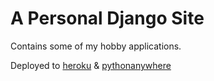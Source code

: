 # A Personal Django Site

Contains some of my hobby applications.

Deployed to [heroku](https://toransahu.herokuapp.com) & [pythonanywhere](https://toransahu.pythonanywhere.com)
